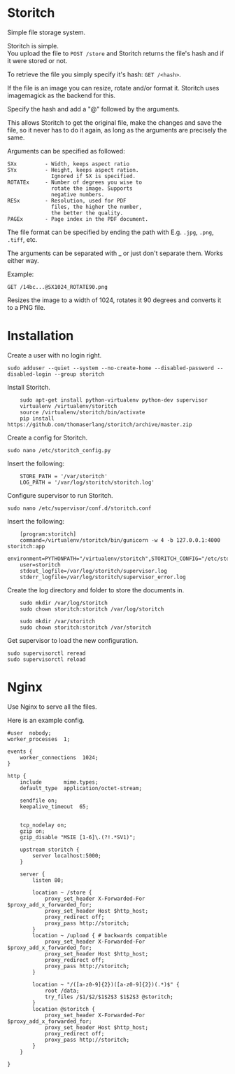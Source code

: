 Storitch
========

Simple file storage system.

Storitch is simple.  
You upload the file to `POST /store` and Storitch returns the file's hash 
and if it were stored or not.

To retrieve the file you simply specify it's hash: `GET /<hash>`.

If the file is an image you can resize, rotate and/or format it.
Storitch uses imagemagick as the backend for this.

Specify the hash and add a "@" followed by the arguments.

This allows Storitch to get the original file, make the changes and
save the file, so it never has to do it again, as long as the arguments 
are precisely the same.

Arguments can be specified as followed:

    SXx         - Width, keeps aspect ratio
    SYx         - Height, keeps aspect ration. 
                  Ignored if SX is specified.
    ROTATEx     - Number of degrees you wise to 
                  rotate the image. Supports 
                  negative numbers.
    RESx        - Resolution, used for PDF 
                  files, the higher the number,
                  the better the quality.
    PAGEx       - Page index in the PDF document.

The file format can be specified by ending the path with
E.g. `.jpg`, `.png`, `.tiff`, etc.

The arguments can be separated with _ or just don't separate them. 
Works either way. 

Example:

    GET /14bc...@SX1024_ROTATE90.png

Resizes the image to a width of 1024, rotates it 90 degrees and converts 
it to a PNG file.

# Installation

Create a user with no login right.

    sudo adduser --quiet --system --no-create-home --disabled-password --disabled-login --group storitch

Install Storitch.

```
    sudo apt-get install python-virtualenv python-dev supervisor
    virtualenv /virtualenv/storitch
    source /virtualenv/storitch/bin/activate
    pip install https://github.com/thomaserlang/storitch/archive/master.zip
```

Create a config for Storitch.

    sudo nano /etc/storitch_config.py

Insert the following:

```
    STORE_PATH = '/var/storitch'
    LOG_PATH = '/var/log/storitch/storitch.log'
```

Configure supervisor to run Storitch.

    sudo nano /etc/supervisor/conf.d/storitch.conf

Insert the following:

```
    [program:storitch]
    command=/virtualenv/storitch/bin/gunicorn -w 4 -b 127.0.0.1:4000 storitch:app
    environment=PYTHONPATH="/virtualenv/storitch",STORITCH_CONFIG="/etc/storitch_config.py"
    user=storitch
    stdout_logfile=/var/log/storitch/supervisor.log
    stderr_logfile=/var/log/storitch/supervisor_error.log
```

Create the log directory and folder to store the documents in.
    
```
    sudo mkdir /var/log/storitch
    sudo chown storitch:storitch /var/log/storitch

    sudo mkdir /var/storitch
    sudo chown storitch:storitch /var/storitch
```

Get supervisor to load the new configuration.

    sudo supervisorctl reread
    sudo supervisorctl reload

# Nginx

Use Nginx to serve all the files.

Here is an example config.

```
#user  nobody;
worker_processes  1;

events {
    worker_connections  1024;
}

http {
    include       mime.types;
    default_type  application/octet-stream;

    sendfile on;
    keepalive_timeout  65;


    tcp_nodelay on;
    gzip on;
    gzip_disable "MSIE [1-6]\.(?!.*SV1)";

    upstream storitch {
        server localhost:5000;
    }

    server {
        listen 80;

        location ~ /store {
            proxy_set_header X-Forwarded-For $proxy_add_x_forwarded_for;
            proxy_set_header Host $http_host;
            proxy_redirect off;
            proxy_pass http://storitch;
        }
        location ~ /upload { # backwards compatible
            proxy_set_header X-Forwarded-For $proxy_add_x_forwarded_for;
            proxy_set_header Host $http_host;
            proxy_redirect off;
            proxy_pass http://storitch;
        }

        location ~ "/([a-z0-9]{2})([a-z0-9]{2})(.*)$" {
            root /data;
            try_files /$1/$2/$1$2$3 $1$2$3 @storitch;
        }
        location @storitch {
            proxy_set_header X-Forwarded-For $proxy_add_x_forwarded_for;
            proxy_set_header Host $http_host;
            proxy_redirect off;
            proxy_pass http://storitch;
        }
    }

}
```